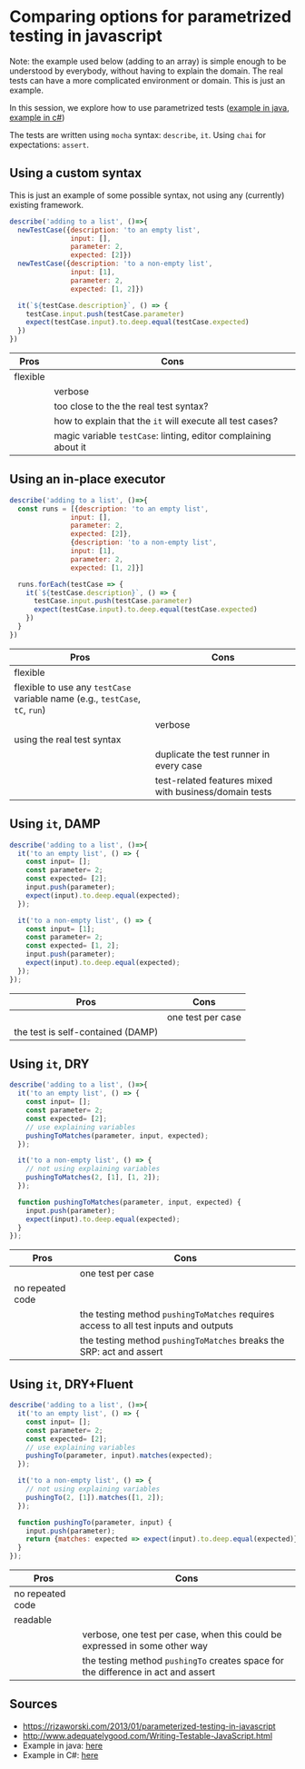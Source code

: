 # Comparing options for parametrized testing in javascript

Note: the example used below (adding to an array) is simple enough to be understood by everybody, without having to explain the domain. The real tests can have a more complicated environment or domain. This is just an example.

In this session, we explore how to use parametrized tests ([example in java][example-java], [example in c#][example-csharp])

The tests are written using `mocha` syntax: `describe`, `it`. Using `chai` for expectations: `assert`.

## Using a custom syntax

This is just an example of some possible syntax, not using any (currently) existing framework.

```javascript
describe('adding to a list', ()=>{
  newTestCase({description: 'to an empty list',
               input: [],
               parameter: 2,
               expected: [2]})
  newTestCase({description: 'to a non-empty list',
               input: [1],
               parameter: 2,
               expected: [1, 2]})

  it(`${testCase.description}`, () => {
    testCase.input.push(testCase.parameter)
    expect(testCase.input).to.deep.equal(testCase.expected)
  })
})
```


| Pros | Cons |
|------|-----|
|flexible||    
||verbose|    
||too close to the the real test syntax?|
||how to explain that the `it` will execute all test cases?|
||magic variable `testCase`: linting, editor complaining about it |


## Using an in-place executor

```javascript
describe('adding to a list', ()=>{
  const runs = [{description: 'to an empty list',
               input: [],
               parameter: 2,
               expected: [2]},
               {description: 'to a non-empty list',
               input: [1],
               parameter: 2,
               expected: [1, 2]}]

  runs.forEach(testCase => {
    it(`${testCase.description}`, () => {
      testCase.input.push(testCase.parameter)
      expect(testCase.input).to.deep.equal(testCase.expected)
    })
  }
})
```

| Pros | Cons |
|------|-----|
|flexible||
|flexible to use any `testCase` variable name (e.g., `testCase`, `tC`, `run`)||
||verbose|    
|using the real test syntax|
||duplicate the test runner in every case|
||test-related features mixed with business/domain tests|

## Using `it`, DAMP

```javascript
describe('adding to a list', ()=>{
  it('to an empty list', () => {
    const input= [];
    const parameter= 2;
    const expected= [2];
    input.push(parameter);
    expect(input).to.deep.equal(expected);
  });

  it('to a non-empty list', () => {
    const input= [1];
    const parameter= 2;
    const expected= [1, 2];
    input.push(parameter);
    expect(input).to.deep.equal(expected);
  });
});
```

|Pros|Cons|
|----|----|
||one test per case|
|the test is self-contained (DAMP)||


## Using `it`, DRY

```javascript
describe('adding to a list', ()=>{
  it('to an empty list', () => {
    const input= [];
    const parameter= 2;
    const expected= [2];
    // use explaining variables
    pushingToMatches(parameter, input, expected);
  });

  it('to a non-empty list', () => {
    // not using explaining variables
    pushingToMatches(2, [1], [1, 2]);
  });

  function pushingToMatches(parameter, input, expected) {
    input.push(parameter);
    expect(input).to.deep.equal(expected);
  }
});
```

|Pros|Cons|
|----|----|
||one test per case|
|no repeated code||
||the testing method `pushingToMatches` requires access to all test inputs and outputs|
||the testing method `pushingToMatches` breaks the SRP: act and assert| 

## Using `it`, DRY+Fluent

```javascript
describe('adding to a list', ()=>{
  it('to an empty list', () => {
    const input= [];
    const parameter= 2;
    const expected= [2];
    // use explaining variables
    pushingTo(parameter, input).matches(expected);
  });

  it('to a non-empty list', () => {
    // not using explaining variables
    pushingTo(2, [1]).matches([1, 2]);
  });

  function pushingTo(parameter, input) {
    input.push(parameter);
    return {matches: expected => expect(input).to.deep.equal(expected)};
  }
});
```

|Pros|Cons|
|----|----|
|no repeated code||
|readable||
||verbose, one test per case, when this could be expressed in some other way|
||the testing method `pushingTo` creates space for the difference in act and assert|


## Sources

* https://rjzaworski.com/2013/01/parameterized-testing-in-javascript
* http://www.adequatelygood.com/Writing-Testable-JavaScript.html
* Example in java: [here][example-java]
* Example in C#: [here][example-csharp]


[example-java]: https://github.com/junit-team/junit4/wiki/Parameterized-tests
[example-csharp]: https://jeremybytes.blogspot.co.uk/2014/10/parameterized-tests-with-nunit.html

